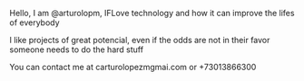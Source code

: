 Hello, I am @arturolopm, IFLove technology and how it can improve the lifes of everybody

I like projects of great potencial, even if the odds are not in their favor someone needs to do the hard stuff

You can contact me at carturolopezmgmai.com or +73013866300
<!---
arturolopm/arturolopm is a ✨ special ✨ repository because its `README.md` (this file) appears on your GitHub profile.
You can click the Preview link to take a look at your changes.
--->
